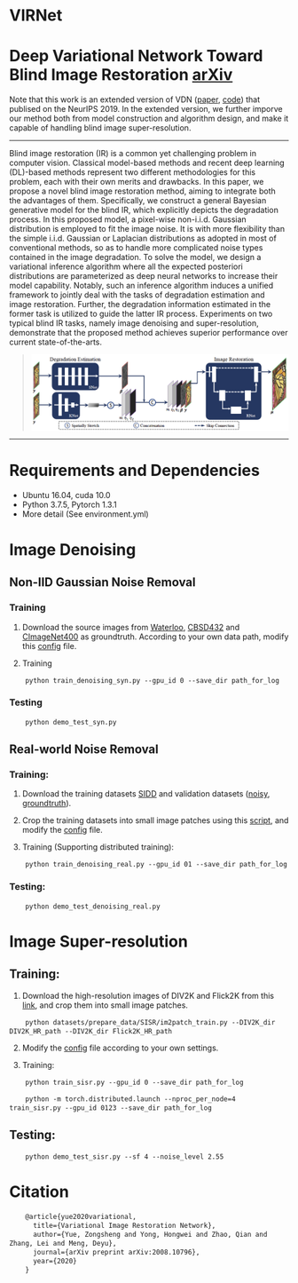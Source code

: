 # VIRNet
# Deep Variational Network Toward Blind Image Restoration [arXiv](https://arxiv.org/abs/2008.10796)
Note that this work is an extended version of VDN \([paper](https://papers.nips.cc/paper/2019/file/6395ebd0f4b478145ecfbaf939454fa4-Paper.pdf), [code](https://github.com/zsyOAOA/VDNet)\) that publised on the NeurIPS 2019. In the extended version, we further imporve our method both from model construction and algorithm design, and make it capable of handling blind image super-resolution.

---
Blind image restoration (IR) is a common yet challenging problem in computer vision. Classical model-based methods and recent deep learning (DL)-based methods represent two different methodologies for this problem, each with their own merits and drawbacks. In this paper, we propose a novel blind image restoration method, aiming to integrate both the advantages of them. Specifically, we construct a general Bayesian generative model for the blind IR, which explicitly depicts the degradation process. In this proposed model, a pixel-wise non-i.i.d. Gaussian distribution is employed to fit the image noise. It is with more flexibility than the simple i.i.d. Gaussian or Laplacian distributions as adopted in most of conventional methods, so as to handle more complicated noise types contained in the image degradation. To solve the model, we design a variational inference algorithm where all the expected posteriori distributions are parameterized as deep neural networks to increase their model capability. Notably, such an inference algorithm induces a unified framework to jointly deal with the tasks of degradation estimation and image restoration. Further, the degradation information estimated in the former task is utilized to guide the latter IR process. Experiments on two typical blind IR tasks, namely image denoising and super-resolution, demonstrate that the proposed method achieves superior performance over current state-of-the-arts.

><img src="./figures/Framework.png" align="middle" width="800">
---

# Requirements and Dependencies
* Ubuntu 16.04, cuda 10.0
* Python 3.7.5, Pytorch 1.3.1
* More detail (See environment.yml)

# Image Denoising
## Non-IID Gaussian Noise Removal
### Training

1. Download the source images from [Waterloo](https://ece.uwaterloo.ca/~k29ma/exploration/), [CBSD432](https://drive.google.com/folderview?id=0B-_yeZDtQSnobXIzeHV5SjY5NzA&usp=sharing) and [CImageNet400](https://drive.google.com/folderview?id=0B-_yeZDtQSnobXIzeHV5SjY5NzA&usp=sharing) as groundtruth. According to your own data path, modify this [config](configs/denoising_simulation_niid.json) file.

2. Training 

```
    python train_denoising_syn.py --gpu_id 0 --save_dir path_for_log
```

### Testing
```
    python demo_test_syn.py
```

## Real-world Noise Removal
### Training:
1. Download the training datasets [SIDD](ftp://sidd_user:sidd_2018@130.63.97.225/SIDD_Medium_Srgb.zip) and validation datasets \([noisy](ftp://sidd_user:sidd_2018@130.63.97.225/SIDD_Blocks/ValidationNoisyBlocksSrgb.mat), [groundtruth](ftp://sidd_user:sidd_2018@130.63.97.225/SIDD_Blocks/ValidationGtBlocksSrgb.mat)\).

2. Crop the training datasets into small image patches using this [script](datasets/prepare_data/Denoising/SIDD/im2patch_train.py), and modify the [config](configs/denoising_real.json) file.

3. Training (Supporting distributed training):
```
    python train_denoising_real.py --gpu_id 01 --save_dir path_for_log
```

### Testing:
```
    python demo_test_denoising_real.py
```

# Image Super-resolution
## Training:
1. Download the high-resolution images of DIV2K and Flick2K from this [link](https://cvnote.ddlee.cc/2019/09/22/image-super-resolution-datasets), and crop them into small image patches.
```
    python datasets/prepare_data/SISR/im2patch_train.py --DIV2K_dir DIV2K_HR_path --DIV2K_dir Flick2K_HR_path
```

2. Modify the [config](configs/sisr_x4.json) file according to your own settings.

3. Training:

```
    python train_sisr.py --gpu_id 0 --save_dir path_for_log
```
```
    python -m torch.distributed.launch --nproc_per_node=4 train_sisr.py --gpu_id 0123 --save_dir path_for_log
```
## Testing:
```
    python demo_test_sisr.py --sf 4 --noise_level 2.55
```

# Citation
```
    @article{yue2020variational,
      title={Variational Image Restoration Network},
      author={Yue, Zongsheng and Yong, Hongwei and Zhao, Qian and Zhang, Lei and Meng, Deyu},
      journal={arXiv preprint arXiv:2008.10796},
      year={2020}
    }
```
